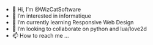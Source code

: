 - 👋 Hi, I’m @WizCatSoftware
- 👀 I’m interested in informatique
- 🌱 I’m currently learning Responsive Web Design
- 💞️ I’m looking to collaborate on python and lua/love2d
- 📫 How to reach me ...

<!---
WizCatSoftware/WizCatSoftware is a ✨ special ✨ repository because its `README.md` (this file) appears on your GitHub profile.
You can click the Preview link to take a look at your changes.
--->

